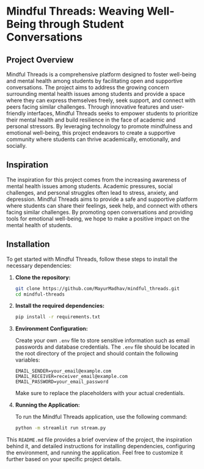 # Mindful Threads: Weaving Well-Being through Student Conversations

## Project Overview

Mindful Threads is a comprehensive platform designed to foster well-being and mental health among students by facilitating open and supportive conversations. The project aims to address the growing concern surrounding mental health issues among students and provide a space where they can express themselves freely, seek support, and connect with peers facing similar challenges. Through innovative features and user-friendly interfaces, Mindful Threads seeks to empower students to prioritize their mental health and build resilience in the face of academic and personal stressors. By leveraging technology to promote mindfulness and emotional well-being, this project endeavors to create a supportive community where students can thrive academically, emotionally, and socially.

## Inspiration

The inspiration for this project comes from the increasing awareness of mental health issues among students. Academic pressures, social challenges, and personal struggles often lead to stress, anxiety, and depression. Mindful Threads aims to provide a safe and supportive platform where students can share their feelings, seek help, and connect with others facing similar challenges. By promoting open conversations and providing tools for emotional well-being, we hope to make a positive impact on the mental health of students.

## Installation

To get started with Mindful Threads, follow these steps to install the necessary dependencies:

1. **Clone the repository:**

    ```bash
    git clone https://github.com/MayurMadhav/mindful_threads.git
    cd mindful-threads
    ```

2. **Install the required dependencies:**

    ```bash
    pip install -r requirements.txt
    ```

3. **Environment Configuration:**

    Create your own `.env` file to store sensitive information such as email passwords and database credentials. The `.env` file should be located in the root directory of the project and should contain the following variables:

    ```env
    EMAIL_SENDER=your_email@example.com
    EMAIL_RECEIVER=receiver_email@example.com
    EMAIL_PASSWORD=your_email_password
    ```

    Make sure to replace the placeholders with your actual credentials.

4. **Running the Application:**

    To run the Mindful Threads application, use the following command:

    ```bash
    python -m streamlit run stream.py
    ```

This `README.md` file provides a brief overview of the project, the inspiration behind it, and detailed instructions for installing dependencies, configuring the environment, and running the application. Feel free to customize it further based on your specific project details.
